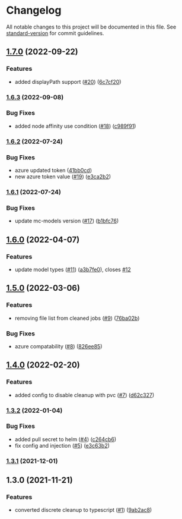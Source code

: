 # Changelog

All notable changes to this project will be documented in this file. See [standard-version](https://github.com/conventional-changelog/standard-version) for commit guidelines.

## [1.7.0](https://github.com/MapColonies/discrete-cleanup/compare/v1.6.3...v1.7.0) (2022-09-22)


### Features

* added displayPath support ([#20](https://github.com/MapColonies/discrete-cleanup/issues/20)) ([6c7cf20](https://github.com/MapColonies/discrete-cleanup/commit/6c7cf201806d55fcaed21a425febb492a92e853c))

### [1.6.3](https://github.com/MapColonies/discrete-cleanup/compare/v1.6.2...v1.6.3) (2022-09-08)


### Bug Fixes

* added node affinity use condition ([#18](https://github.com/MapColonies/discrete-cleanup/issues/18)) ([c989f91](https://github.com/MapColonies/discrete-cleanup/commit/c989f9122a044101b37ce43356c607fb8a82b620))

### [1.6.2](https://github.com/MapColonies/discrete-cleanup/compare/v1.6.1...v1.6.2) (2022-07-24)


### Bug Fixes

* azure updated token ([41bb0cd](https://github.com/MapColonies/discrete-cleanup/commit/41bb0cd31318ffb86e1cba51d2725d7124800edc))
* new azure token value ([#19](https://github.com/MapColonies/discrete-cleanup/issues/19)) ([e3ca2b2](https://github.com/MapColonies/discrete-cleanup/commit/e3ca2b2026dcd00e66bbc95f5339803bb51a5bf7))

### [1.6.1](https://github.com/MapColonies/discrete-cleanup/compare/v1.6.0...v1.6.1) (2022-07-24)


### Bug Fixes

* update mc-models version ([#17](https://github.com/MapColonies/discrete-cleanup/issues/17)) ([b1bfc76](https://github.com/MapColonies/discrete-cleanup/commit/b1bfc762d3ccdfdfdbed686e8317bb2bc12b9dc0))

## [1.6.0](https://github.com/MapColonies/discrete-cleanup/compare/v1.5.0...v1.6.0) (2022-04-07)


### Features

* update model types ([#11](https://github.com/MapColonies/discrete-cleanup/issues/11)) ([a3b7fe0](https://github.com/MapColonies/discrete-cleanup/commit/a3b7fe010e8effcd5a23f64c78cad5088f4776a4)), closes [#12](https://github.com/MapColonies/discrete-cleanup/issues/12)

## [1.5.0](https://github.com/MapColonies/discrete-cleanup/compare/v1.4.0...v1.5.0) (2022-03-06)


### Features

* removing file list from cleaned jobs ([#9](https://github.com/MapColonies/discrete-cleanup/issues/9)) ([76ba02b](https://github.com/MapColonies/discrete-cleanup/commit/76ba02b6ebe799b6828fae2ae87e4825e88babc2))


### Bug Fixes

* azure compatability ([#8](https://github.com/MapColonies/discrete-cleanup/issues/8)) ([826ee85](https://github.com/MapColonies/discrete-cleanup/commit/826ee85a55ec2baa3f4854455b5f5e6470989881))

## [1.4.0](https://github.com/MapColonies/discrete-cleanup/compare/v1.3.2...v1.4.0) (2022-02-20)


### Features

* added config to disable cleanup with pvc ([#7](https://github.com/MapColonies/discrete-cleanup/issues/7)) ([d62c327](https://github.com/MapColonies/discrete-cleanup/commit/d62c3276b28469093fa17428df518dda6de7fc0a))

### [1.3.2](https://github.com/MapColonies/discrete-cleanup/compare/v1.3.1...v1.3.2) (2022-01-04)


### Bug Fixes

* added pull secret to helm ([#4](https://github.com/MapColonies/discrete-cleanup/issues/4)) ([c264cb6](https://github.com/MapColonies/discrete-cleanup/commit/c264cb6a21cac793bae91138bee3920c7ebc1276))
* fix config and injection ([#5](https://github.com/MapColonies/discrete-cleanup/issues/5)) ([e3c63b2](https://github.com/MapColonies/discrete-cleanup/commit/e3c63b2133a7049635b81146fed5e5b94e559423))

### [1.3.1](https://github.com/MapColonies/discrete-cleanup/compare/v1.3.0...v1.3.1) (2021-12-01)

## 1.3.0 (2021-11-21)


### Features

* converted discrete cleanup to typescript ([#1](https://github.com/MapColonies/discrete-cleanup/issues/1)) ([9ab2ac8](https://github.com/MapColonies/discrete-cleanup/commit/9ab2ac8e73c88b6c5d61ae31963f651f68dfc50c))
